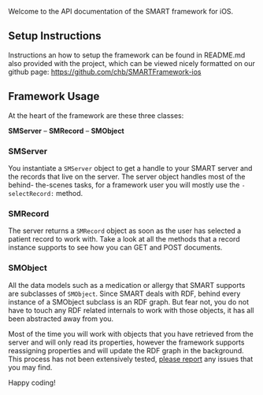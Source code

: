 Welcome to the API documentation of the SMART framework for iOS.

Setup Instructions
------------------

Instructions an how to setup the framework can be found in README.md also provided with the project, which can be viewed nicely formatted on our github page:
https://github.com/chb/SMARTFramework-ios

Framework Usage
---------------

At the heart of the framework are these three classes:

**SMServer** – **SMRecord** – **SMObject**


### SMServer ###

You instantiate a `SMServer` object to get a handle to your SMART server and the records that live on the server. The server object handles most of the behind-
the-scenes tasks, for a framework user you will mostly use the `-selectRecord:` method.


### SMRecord ###

The server returns a `SMRecord` object as soon as the user has selected a patient record to work with. Take a look at all the methods that a record instance
supports to see how you can GET and POST documents.


### SMObject ###

All the data models such as a medication or allergy that SMART supports are subclasses of `SMObject`. Since SMART deals with RDF, behind every instance of a
SMObject subclass is an RDF graph. But fear not, you do not have to touch any RDF related internals to work with those objects, it has all been abstracted away
from you.

Most of the time you will work with objects that you have retrieved from the server and will only read its properties, however the framework supports
reassigning properties and will update the RDF graph in the background. This process has not been extensively tested,
[please report](https://github.com/chb/SMARTFramework-ios/issues) any issues that you may find.

Happy coding!
